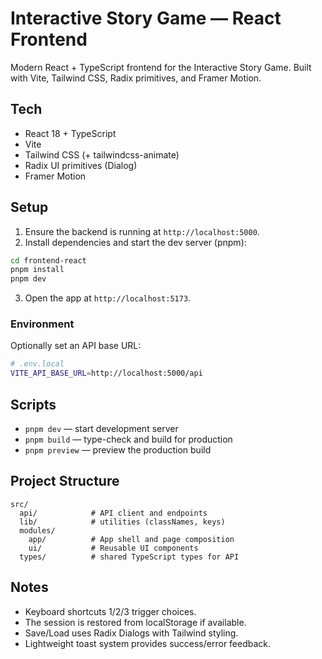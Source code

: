 # Interactive Story Game — React Frontend

Modern React + TypeScript frontend for the Interactive Story Game. Built with Vite, Tailwind CSS, Radix primitives, and Framer Motion.

## Tech
- React 18 + TypeScript
- Vite
- Tailwind CSS (+ tailwindcss-animate)
- Radix UI primitives (Dialog)
- Framer Motion

## Setup

1. Ensure the backend is running at `http://localhost:5000`.
2. Install dependencies and start the dev server (pnpm):

```bash
cd frontend-react
pnpm install
pnpm dev
```

3. Open the app at `http://localhost:5173`.

### Environment
Optionally set an API base URL:

```bash
# .env.local
VITE_API_BASE_URL=http://localhost:5000/api
```

## Scripts
- `pnpm dev` — start development server
- `pnpm build` — type-check and build for production
- `pnpm preview` — preview the production build

## Project Structure
```
src/
  api/            # API client and endpoints
  lib/            # utilities (classNames, keys)
  modules/
    app/          # App shell and page composition
    ui/           # Reusable UI components
  types/          # shared TypeScript types for API
```

## Notes
- Keyboard shortcuts 1/2/3 trigger choices.
- The session is restored from localStorage if available.
- Save/Load uses Radix Dialogs with Tailwind styling.
- Lightweight toast system provides success/error feedback.
